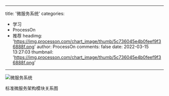 
---
title: '微服务系统'
categories: 
 - 学习
 - ProcessOn
 - 推荐
headimg: 'https://img.processon.com/chart_image/thumb/5c736045e4b0feef9f36888f.png'
author: ProcessOn
comments: false
date: 2022-03-15 13:27:03
thumbnail: 'https://img.processon.com/chart_image/thumb/5c736045e4b0feef9f36888f.png'
---

<div>   
<img class="thumb" alt="微服务系统" src="https://img.processon.com/chart_image/thumb/5c736045e4b0feef9f36888f.png" referrerpolicy="no-referrer">
<p>标准微服务架构模块关系图</p>  
</div>
            
